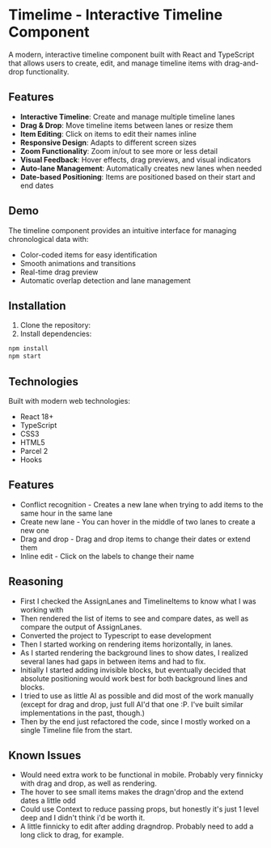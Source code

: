 # Timelime - Interactive Timeline Component

A modern, interactive timeline component built with React and TypeScript that allows users to create, edit, and manage timeline items with drag-and-drop functionality.

## Features

- **Interactive Timeline**: Create and manage multiple timeline lanes
- **Drag & Drop**: Move timeline items between lanes or resize them
- **Item Editing**: Click on items to edit their names inline
- **Responsive Design**: Adapts to different screen sizes
- **Zoom Functionality**: Zoom in/out to see more or less detail
- **Visual Feedback**: Hover effects, drag previews, and visual indicators
- **Auto-lane Management**: Automatically creates new lanes when needed
- **Date-based Positioning**: Items are positioned based on their start and end dates

## Demo

The timeline component provides an intuitive interface for managing chronological data with:

- Color-coded items for easy identification
- Smooth animations and transitions
- Real-time drag preview
- Automatic overlap detection and lane management

## Installation

1. Clone the repository:
2. Install dependencies:

```bash
npm install
npm start
```

## Technologies

Built with modern web technologies:

- React 18+
- TypeScript
- CSS3
- HTML5
- Parcel 2
- Hooks

## Features

- Conflict recognition - Creates a new lane when trying to add items to the same hour in the same lane
- Create new lane - You can hover in the middle of two lanes to create a new one
- Drag and drop - Drag and drop items to change their dates or extend them
- Inline edit - Click on the labels to change their name

## Reasoning

- First I checked the AssignLanes and TimelineItems to know what I was working with
- Then rendered the list of items to see and compare dates, as well as compare the output of AssignLanes.
- Converted the project to Typescript to ease development
- Then I started working on rendering items horizontally, in lanes.
- As I started rendering the background lines to show dates, I realized several lanes had gaps in between items and had to fix.
- Initially I started adding invisible blocks, but eventually decided that absolute positioning would work best for both background lines and blocks.
- I tried to use as little AI as possible and did most of the work manually (except for drag and drop, just full AI'd that one :P. I've built similar implementations in the past, though.)
- Then by the end just refactored the code, since I mostly worked on a single Timeline file from the start.

## Known Issues

- Would need extra work to be functional in mobile. Probably very finnicky with drag and drop, as well as rendering.
- The hover to see small items makes the dragn'drop and the extend dates a little odd
- Could use Context to reduce passing props, but honestly it's just 1 level deep and I didn't think i'd be worth it.
- A little finnicky to edit after adding dragndrop. Probably need to add a long click to drag, for example.
